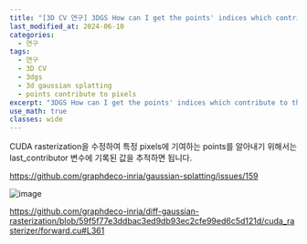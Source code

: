 ```yaml
---
title: "[3D CV 연구] 3DGS How can I get the points' indices which contribute to the pixels?"
last_modified_at: 2024-06-10
categories:
  - 연구
tags:
  - 연구
  - 3D CV
  - 3dgs
  - 3d gaussian splatting
  - points contribute to pixels
excerpt: "3DGS How can I get the points' indices which contribute to the pixels?"
use_math: true
classes: wide
---
```


CUDA rasterization을 수정하여 특정 pixels에 기여하는 points를 알아내기 위해서는 last_contributor 변수에 기록된 값을 추적하면 됩니다.

https://github.com/graphdeco-inria/gaussian-splatting/issues/159

![image](https://github.com/sandokim/sandokim.github.io/assets/74639652/d2f61bd6-c0a2-4d04-b941-f5b65a0037a0)

https://github.com/graphdeco-inria/diff-gaussian-rasterization/blob/59f5f77e3ddbac3ed9db93ec2cfe99ed6c5d121d/cuda_rasterizer/forward.cu#L361
